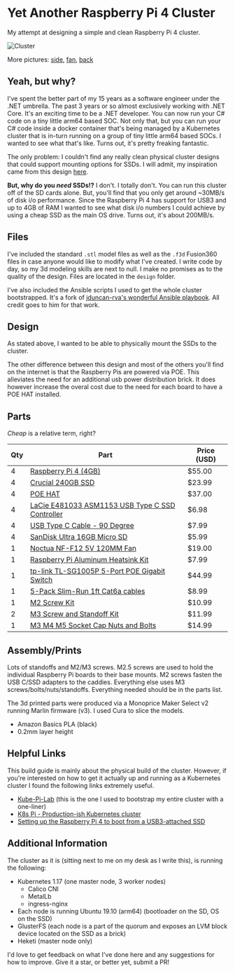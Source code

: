 # Yet Another Raspberry Pi 4 Cluster

My attempt at designing a simple and clean Raspberry Pi 4 cluster.

![Cluster](https://i.imgur.com/d3dpUfE.jpg)

More pictures: [side](https://i.imgur.com/c2pA6ft.jpg), [fan](https://i.imgur.com/MvKaNwb.jpg), [back](https://i.imgur.com/nm6leMx.jpg)

## Yeah, but why?

I've spent the better part of my 15 years as a software engineer under the .NET umbrella. The past 3 years or so almost exclusively working with .NET Core. It's an exciting time to be a .NET developer. You can now run your C# code on a tiny little arm64 based SOC. Not only that, but you can run your C# code inside a docker container that's being managed by a Kubernetes cluster that is in-turn running on a group of tiny little arm64 based SOCs. I wanted to see what that's like. Turns out, it's pretty freaking fantastic. 

The only problem: I couldn't find any really clean physical cluster designs that could support mounting options for SSDs. I will admit, my inspiration came from this design [here](https://www.thingiverse.com/thing:3858968). 

**But, why do you *need* SSDs!?** I don't. I totally don't. You can run this cluster off of the SD cards alone. But, you'll find that you only get around ~30MB/s of disk i/o performance. Since the Raspberry Pi 4 has support for USB3 and up to 4GB of RAM I wanted to see what disk i/o numbers I could achieve by using a cheap SSD as the main OS drive. Turns out, it's about 200MB/s.

## Files

I've included the standard `.stl` model files as well as the `.f3d` Fusion360 files in case anyone would like to modify what I've created. I write code by day, so my 3d modeling skills are next to null. I make no promises as to the quality of the design. Files are located in the `design` folder.

I've also included the Ansible scripts I used to get the whole cluster bootstrapped. It's a fork of [jduncan-rva's wonderful Ansible playbook](https://github.com/jduncan-rva/kube-pi-lab). All credit goes to him for that work.

## Design

As stated above, I wanted to be able to physically mount the SSDs to the cluster.

The other difference between this design and most of the others you'll find on the internet is that the Raspberry Pis are powered via POE. This alleviates the need for an additional usb power distribution brick. It does however increase the overal cost due to the need for each board to have a POE HAT installed.

## Parts

*Cheap* is a relative term, right?

| Qty | Part | Price (USD)
--- | --- | ---
4 | [Raspberry Pi 4 (4GB)](https://www.canakit.com/raspberry-pi-4-4gb.html?cid=usd&src=raspberrypi) | $55.00
4 | [Crucial 240GB SSD](https://www.amazon.com/gp/product/B07G3YNLJB/ref=ppx_yo_dt_b_asin_title_o00_s01?ie=UTF8&psc=1) | $23.99
4 | [POE HAT](https://navolabs.com/product/raspberry-pi-4-and-3-micro-poe-hat/) | $37.00
4 | [LaCie E481033 ASM1153 USB Type C SSD Controller](https://www.ebay.com/itm/LaCie-E481033-ASM-1153-REV-A0-2-5-SATA-HDD-USB-Type-C-Controller-PCB/372685968219?ssPageName=STRK%3AMEBIDX%3AIT&_trksid=p2057872.m2749.l2649) | $6.98
4 | [USB Type C Cable - 90 Degree](https://www.amazon.com/gp/product/B07LBG18W6/) | $7.99
4 | [SanDisk Ultra 16GB Micro SD](https://www.amazon.com/gp/product/B073K14CVB) | $5.99
1 | [Noctua NF-F12 5V 120MM Fan](https://www.amazon.com/gp/product/B07DXLV5Z6) | $19.00
1 | [Raspberry Pi Aluminum Heatsink Kit](https://www.amazon.com/gp/product/B07217N5LS) | $7.99
1 | [tp-link TL-SG1005P 5-Port POE Gigabit Switch](https://www.amazon.com/TP-Link-Compliant-Shielded-Optimization-TL-SG1005P/dp/B076HZFY3F) | $44.99
1 | [5-Pack Slim-Run 1ft Cat6a cables](https://www.amazon.com/gp/product/B01BGV2C7U) | $8.99
1 | [M2 Screw Kit](https://www.amazon.com/gp/product/B07NKNCM8Q) | $10.99
2 | [M3 Screw and Standoff Kit](https://www.amazon.com/gp/product/B01HDR72Q2) | $11.99
1 | [M3 M4 M5 Socket Cap Nuts and Bolts](https://www.amazon.com/gp/product/B071XNBGRQ) | $14.99

## Assembly/Prints

Lots of standoffs and M2/M3 screws. M2.5 screws are used to hold the individual Raspberry Pi boards to their base mounts. M2 screws fasten the USB C/SSD adapters to the caddies. Everything else uses M3 screws/bolts/nuts/standoffs. Everything needed should be in the parts list.

The 3d printed parts were produced via a Monoprice Maker Select v2 running Marlin firmware (v3). I used Cura to slice the models. 

* Amazon Basics PLA (black)
* 0.2mm layer height

## Helpful Links

This build guide is mainly about the physical build of the cluster. However, if you're interested on how to get it actually up and running as a Kubernetes cluster I found the following links extremely useful.

* [Kube-Pi-Lab](https://github.com/jduncan-rva/kube-pi-lab) (this is the one I used to bootstrap my entire cluster with a one-liner)
* [K8s Pi - Production-ish Kubernetes cluster](https://github.com/ljfranklin/k8s-pi)
* [Setting up the Raspberry Pi 4 to boot from a USB3-attached SSD](https://jamesachambers.com/raspberry-pi-4-usb-boot-config-guide-for-ssd-flash-drives/)

## Additional Information

The cluster as it is (sitting next to me on my desk as I write this), is running the following:

* Kubernetes 1.17 (one master node, 3 worker nodes)
    * Calico CNI
    * MetalLb
    * ingress-nginx
* Each node is running Ubuntu 19.10 (arm64) (bootloader on the SD, OS on the SSD)
* GlusterFS (each node is a part of the quorum and exposes an LVM block device located on the SSD as a brick)
* Heketi (master node only)


I'd love to get feedback on what I've done here and any suggestions for how to improve. Give it a star, or better yet, submit a PR!

















